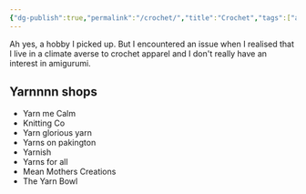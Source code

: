```yaml
---
{"dg-publish":true,"permalink":"/crochet/","title":"Crochet","tags":["arts"],"created":"2022-02-01","updated":"2024-02-19"}
---
```



Ah yes, a hobby I picked up. But I encountered an issue when I realised that I live in a climate averse to crochet apparel and I don't really have an interest in amigurumi.

## Yarnnnn shops

- Yarn me Calm
- Knitting Co
- Yarn glorious yarn
- Yarns on pakington
- Yarnish
- Yarns for all
- Mean Mothers Creations
- The Yarn Bowl
